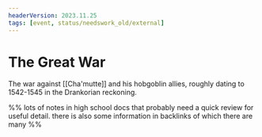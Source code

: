 ```yaml
---
headerVersion: 2023.11.25
tags: [event, status/needswork_old/external]
---
```

# The Great War

The war against [[Cha'mutte]] and his hobgoblin allies, roughly dating to 1542-1545 in the Drankorian reckoning.

%% lots of notes in high school docs that probably need a quick review for useful detail. there is also some information in backlinks of which there are many %%